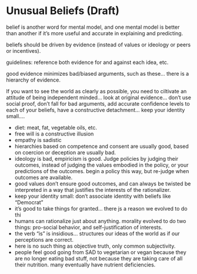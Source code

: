 
# Unusual Beliefs (Draft)

belief is another word for mental model, and one mental model is better than another if it’s more useful and accurate in explaining and predicting.

beliefs should be driven by evidence (instead of values or ideology or peers or incentives).

guidelines: reference both evidence for and against each idea, etc.

good evidence minimizes bad/biased arguments, such as these… there is a hierarchy of evidence.

If you want to see the world as clearly as possible, you need to ciltivate an attitude of being independent minded… look at original evidence… don’t use social proof, don’t fall for bad arguments, add accurate confidence levels to each of your beliefs, have a constructive detachment… keep your identity small….

- diet: meat, fat, vegetable oils, etc.
- free will is a constructive illusion
- empathy is sadistic
- hierarchies based on competence and consent are usually good, based on coercion or deception are usually bad.
- ideology is bad, empiricism is good. Judge policies by judging their outcomes, instead of judging the values embodied in the policy, or your predictions of the outcomes. begin a policy this way, but re-judge when outcomes are available.
- good values don’t ensure good outcomes, and can always be twisted be interpreted in a way that justifies the interests of the rationalizer.
- keep your identity small: don’t associate identity with beliefs like “Democrat”
- it’s good to take things for granted… there js a reason we evolved to do thi
- humans can rationalize just about anything. morality evolved to do two things: pro-social behavior, and self-justification of interests.
- the verb “is” is insidious… structures our ideas of the world as if our perceptions are correct.
- here is no such thing as objective truth, only common subjectivity.
- people feel good going from SAD to vegetarian or vegan because they are no longer eating bad stuff, not because they are taking care of all their nutrition. many eventually have nutrient deficiencies.

